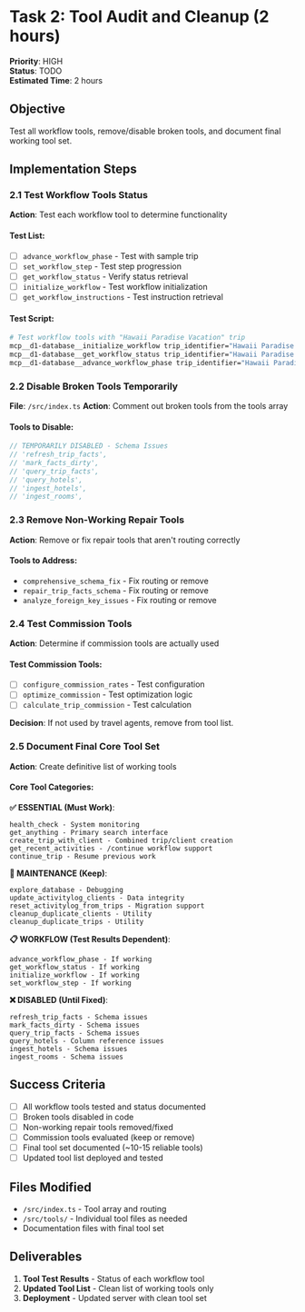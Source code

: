 # Task 2: Tool Audit and Cleanup (2 hours)
**Priority**: HIGH  
**Status**: TODO  
**Estimated Time**: 2 hours  

## Objective
Test all workflow tools, remove/disable broken tools, and document final working tool set.

## Implementation Steps

### 2.1 Test Workflow Tools Status
**Action**: Test each workflow tool to determine functionality

#### Test List:
- [ ] `advance_workflow_phase` - Test with sample trip
- [ ] `set_workflow_step` - Test step progression  
- [ ] `get_workflow_status` - Verify status retrieval
- [ ] `initialize_workflow` - Test workflow initialization
- [ ] `get_workflow_instructions` - Test instruction retrieval

#### Test Script:
```bash
# Test workflow tools with "Hawaii Paradise Vacation" trip
mcp__d1-database__initialize_workflow trip_identifier="Hawaii Paradise Vacation"
mcp__d1-database__get_workflow_status trip_identifier="Hawaii Paradise Vacation"
mcp__d1-database__advance_workflow_phase trip_identifier="Hawaii Paradise Vacation" new_phase="planning"
```

### 2.2 Disable Broken Tools Temporarily
**File**: `/src/index.ts`
**Action**: Comment out broken tools from the tools array

#### Tools to Disable:
```typescript
// TEMPORARILY DISABLED - Schema Issues
// 'refresh_trip_facts',
// 'mark_facts_dirty', 
// 'query_trip_facts',
// 'query_hotels',
// 'ingest_hotels',
// 'ingest_rooms',
```

### 2.3 Remove Non-Working Repair Tools
**Action**: Remove or fix repair tools that aren't routing correctly

#### Tools to Address:
- `comprehensive_schema_fix` - Fix routing or remove
- `repair_trip_facts_schema` - Fix routing or remove  
- `analyze_foreign_key_issues` - Fix routing or remove

### 2.4 Test Commission Tools
**Action**: Determine if commission tools are actually used

#### Test Commission Tools:
- [ ] `configure_commission_rates` - Test configuration
- [ ] `optimize_commission` - Test optimization logic
- [ ] `calculate_trip_commission` - Test calculation

**Decision**: If not used by travel agents, remove from tool list.

### 2.5 Document Final Core Tool Set
**Action**: Create definitive list of working tools

#### Core Tool Categories:

**✅ ESSENTIAL (Must Work)**:
```
health_check - System monitoring
get_anything - Primary search interface  
create_trip_with_client - Combined trip/client creation
get_recent_activities - /continue workflow support
continue_trip - Resume previous work
```

**🔧 MAINTENANCE (Keep)**:
```
explore_database - Debugging
update_activitylog_clients - Data integrity
reset_activitylog_from_trips - Migration support
cleanup_duplicate_clients - Utility
cleanup_duplicate_trips - Utility
```

**📋 WORKFLOW (Test Results Dependent)**:
```
advance_workflow_phase - If working
get_workflow_status - If working  
initialize_workflow - If working
set_workflow_step - If working
```

**❌ DISABLED (Until Fixed)**:
```
refresh_trip_facts - Schema issues
mark_facts_dirty - Schema issues
query_trip_facts - Schema issues
query_hotels - Column reference issues
ingest_hotels - Schema issues
ingest_rooms - Schema issues
```

## Success Criteria
- [ ] All workflow tools tested and status documented
- [ ] Broken tools disabled in code
- [ ] Non-working repair tools removed/fixed
- [ ] Commission tools evaluated (keep or remove)
- [ ] Final tool set documented (~10-15 reliable tools)
- [ ] Updated tool list deployed and tested

## Files Modified
- `/src/index.ts` - Tool array and routing
- `/src/tools/` - Individual tool files as needed
- Documentation files with final tool set

## Deliverables
1. **Tool Test Results** - Status of each workflow tool
2. **Updated Tool List** - Clean list of working tools only
3. **Deployment** - Updated server with clean tool set